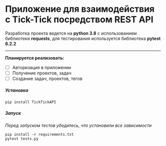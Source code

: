 # Приложение для взаимодействия с Tick-Tick посредством REST API

Разработка проекта ведется на **python 3.8** с использованием библиотеки **requests**, для тестирования используется библиотека **pytest 6.2.2**

------

<b>Планируется реализовать:</b>

- [ ] Авторизация в приложении
- [ ] Получение проектов, задач
- [ ] Создание задач, проектов, тегов

##### Установка

```
pip install TickTickAPI
```

##### Запуск

*Перед запуском тестов убедитесь, что установили все зависимости*

```
pip install -r requirements.txt
pytest tests.py
```

